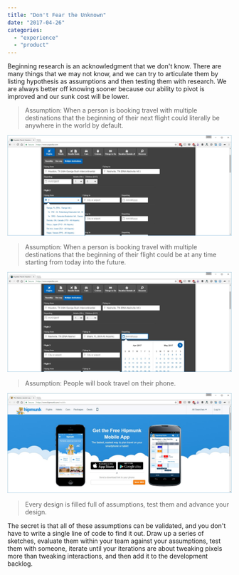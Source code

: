 ```yaml
---
title: "Don't Fear the Unknown"
date: "2017-04-26"
categories: 
  - "experience"
  - "product"
---
```


Beginning research is an acknowledgment that we don't know. There are many things that we may not know, and we can try to articulate them by listing hypothesis as assumptions and then testing them with research. We are always better off knowing sooner because our ability to pivot is improved and our sunk cost will be lower.

> Assumption: When a person is booking travel with multiple destinations that the beginning of their next flight could literally be anywhere in the world by default.

![FlyingFrom.jpg](images/flyingfrom.jpg)

> Assumption: When a person is booking travel with multiple destinations that the beginning of their flight could be at any time starting from today into the future.

![Flight2Date.jpg](images/flight2date.jpg)

> Assumption: People will book travel on their phone.

![hipmunkmobile.jpg](images/hipmunkmobile.jpg)

> Every design is filled full of assumptions, test them and advance your design.

The secret is that all of these assumptions can be validated, and you don't have to write a single line of code to find it out. Draw up a series of sketches, evaluate them within your team against your assumptions, test them with someone, iterate until your iterations are about tweaking pixels more than tweaking interactions, and then add it to the development backlog.
